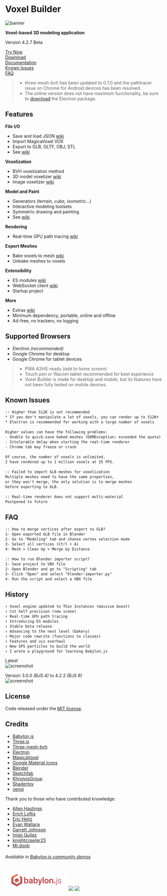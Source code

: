 # Voxel Builder

![banner](https://repository-images.githubusercontent.com/565157149/8cd060fd-3126-4f46-bc15-7f8e26b975b5)

**Voxel-based 3D modeling application**

Version 4.2.7 Beta

[Try Now](https://nimadez.github.io/voxel-builder)<br>
[Download](https://github.com/nimadez/voxel-builder/releases/tag/installer)<br>
[Documentation](https://github.com/nimadez/voxel-builder/wiki)<br>
[Known Issues](https://github.com/nimadez/voxel-builder#known-issues)<br>
[FAQ](https://github.com/nimadez/voxel-builder#faq)

> - three-mesh-bvh has been updated to 0.7.0 and the pathtracer issue on Chrome for Android devices has been resolved.
> - The online version does not have maximum functionality, be sure to [download](https://github.com/nimadez/voxel-builder/releases/tag/installer) the Electron package.

## Features

**File I/O**
- Save and load JSON [wiki](https://github.com/nimadez/voxel-builder/wiki/File-Format)
- Import MagicaVoxel VOX
- Export to GLB, GLTF, OBJ, STL
- See [wiki](https://github.com/nimadez/voxel-builder/wiki/project)

**Voxelization**
- BVH voxelization method
- 3D model voxelizer [wiki](https://github.com/nimadez/voxel-builder/wiki/Voxelization)
- Image voxelizer [wiki](https://github.com/nimadez/voxel-builder/wiki/Voxelization)

**Model and Paint**
- Generators *(terrain, cube, isometric...)*
- Interactive modeling toolsets
- Symmetric drawing and painting
- See [wiki](https://github.com/nimadez/voxel-builder/wiki/model)

**Rendering**
- Real-time GPU path tracing [wiki](https://github.com/nimadez/voxel-builder/wiki/render)

**Export Meshes**
- Bake voxels to mesh [wiki](https://github.com/nimadez/voxel-builder/wiki/export)
- Unbake meshes to voxels

**Extensibility**
- ES modules [wiki](https://github.com/nimadez/voxel-builder/wiki/Modules)
- WebSocket client [wiki](https://github.com/nimadez/voxel-builder/wiki/WebSocket-Client)
- Startup project

**More**
- Extras [wiki](https://github.com/nimadez/voxel-builder/wiki/Extras)
- Minimum dependency, portable, online and offline
- Ad-free, no trackers, no logging

## Supported Browsers
- Electron *(recommended)*
- Google Chrome for desktop
- Google Chrome for tablet devices
> - PWA A2HS-ready *(add to home screen)*
> - Touch pen or Wacom tablet recommended for best experience
> - Voxel Builder is made for desktop and mobile, but its features have not been fully tested on mobile devices.

## Known Issues
```
:: Higher than 512K is not recommended
* If you don't manipulate a lot of voxels, you can render up to 512K+
* Electron is recommended for working with a large number of voxels

Higher values can have the following problems:
- Unable to quick-save baked meshes (DOMException: exceeded the quota)
- Intolerable delay when starting the real-time renderer
- Chrome tab may freeze or crash

Of course, the number of voxels is unlimited,
I have rendered up to 1 million voxels at 25 FPS.

:: Failed to import GLB meshes for voxelization
Multiple meshes need to have the same properties,
or they won't merge, the only solution is to merge meshes
before exporting to GLB.

:: Real-time renderer does not support multi-material
Postponed to future
```

## FAQ
```
:: How to merge vertices after export to GLB?
1- Open exported GLB file in Blender
2- Go to "Modeling" tab and choose vertex selection mode
3- Select all vertices (Ctrl + A)
4- Mesh > Clean Up > Merge by Distance

:: How to run Blender importer script?
1- Save project to VBX file
2- Open Blender and go to "Scripting" tab
3- Click "Open" and select "blender-importer.py"
4- Run the script and select a VBX file
```

## History
```
↑ Voxel engine updated to Thin Instances (massive boost)
↑ Cut half precision (new scene)
↑ Real-time GPU path tracing
↑ Introducing ES modules
↑ Stable beta release
↑ Advancing to the next level (bakery)
↑ Major code rewrite (functions to classes)
↑ Features and uix overhaul
↑ New SPS particles to build the world
↑ I wrote a playground for learning Babylon.js
```

Latest<br>
![screenshot](media/screenshot.jpg?raw=true "Screenshot")

Version 3.0.0 *(BJS 4)* to 4.2.2 *(BJS 6)*<br>
![screenshot](media/devshots.jpg?raw=true "Screenshot")

## License
Code released under the [MIT license](https://github.com/nimadez/voxel-builder/blob/main/LICENSE).

## Credits
- [Babylon.js](https://www.babylonjs.com/)
- [Three.js](https://threejs.org/)
- [Three-mesh-bvh](https://github.com/gkjohnson/three-mesh-bvh)
- [Electron](https://www.electronjs.org/)
- [MagicaVoxel](https://ephtracy.github.io/)
- [Google Material Icons](https://github.com/google/material-design-icons)
- [Blender](https://blender.org/)
- [Sketchfab](https://sketchfab.com/)
- [KhronosGroup](https://github.com/KhronosGroup/)
- [Shadertoy](https://www.shadertoy.com/)
- [vengi](https://mgerhardy.github.io/vengi/)

Thank you to those who have contributed knowledge:
- [Allen Hastings](https://www.linkedin.com/in/allenhastings)
- [Erich Loftis](https://github.com/erichlof)
- [Eric Heitz](https://eheitzresearch.wordpress.com/772-2/)
- [Evan Wallace](https://github.com/evanw)
- [Garrett Johnson](https://github.com/gkjohnson)
- [Inigo Quilez](https://www.iquilezles.org/)
- [knightcrawler25](https://github.com/knightcrawler25)
- [Mr.doob](https://mrdoob.com/)

###### Available in [Babylon.js community demos](https://www.babylonjs.com/community/)

<a href="https://www.babylonjs.com/"><img width="200" src="https://raw.githubusercontent.com/BabylonJS/Brand-Toolkit/master/babylonjs_identity/fullColor/babylonjs_identity_color.svg"></img></a>
<a href="https://threejs.org/"><img width="80" src="https://upload.wikimedia.org/wikipedia/commons/3/3f/Three.js_Icon.svg"></img></a>
<a href="https://github.com/KhronosGroup/"><img width="120" src="https://raw.githubusercontent.com/KhronosGroup/glTF-Sample-Models/master/2.0/glTF_RGB_June16.svg"></img></a>

